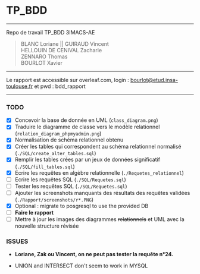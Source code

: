 ﻿# TP_BDD
***
Repo de travail TP_BDD 3IMACS-AE
> BLANC Loriane || GUIRAUD Vincent <br>
> HELLOUIN DE CENIVAL Zacharie <br>
> ZENNARO Thomas <br>
> BOURLOT Xavier

***
Le rapport est accessible sur overleaf.com, login : bourlot@etud.insa-toulouse.fr et pwd : bdd_rapport
***
### TODO  
- [x] Concevoir la  base de donnée en UML  (`class_diagram.png`)
- [x] Traduire le diagramme de classe vers le modèle relationnel  (`relation_diagram_phpmyadmin.png`)
- [x] Normalisation de schéma relationnel obtenu 
- [x] Créer les tables qui correspondent au schéma relationnel normalisé  (`./SQL/create_alter_tables.sql`)
- [x] Remplir les tables crées par un jeux de données significatif (`./SQL/fill_tables.sql`) 
- [x] Ecrire les requêtes en algèbre relationnelle (`./Requetes_relationnel`)
- [ ] Ecrire les requêtes SQL (`./SQL/Requetes.sql`)
- [ ] Tester les requêtes SQL (`./SQL/Requetes.sql`)
- [ ] Ajouter les screenshots manquants des résultats des requêtes validées (`./Rapport/screenshots/r*.PNG`)  
- [x] Optional : migrate to posgresql to use the provided DB
- [ ] **Faire le rapport**
- [ ] Mettre à jour les images des diagrammes ~~relationnels~~ et UML avec la nouvelle structure révisée  
  
### ISSUES

 * **Loriane, Zak ou Vincent, on ne peut pas tester la requête n°24.**

 * UNION and INTERSECT don't seem to work in MYSQL
